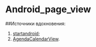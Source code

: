 # Android_page_view

##Источники вдохновения: 

1) [startandroid][id1];
2) [AgendaCalendarView][id2].

[id1]:http://startandroid.ru/ru/uroki/vse-uroki-spiskom/228-urok-125-viewpager.html
[id2]:https://github.com/Tibolte/AgendaCalendarView
